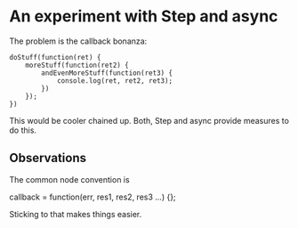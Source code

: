 # An experiment with Step and async

The problem is the callback bonanza:

	doStuff(function(ret) {
		moreStuff(function(ret2) {
			andEvenMoreStuff(function(ret3) {
				console.log(ret, ret2, ret3);
			})
		});
	})
	
This would be cooler chained up.
Both, Step and async provide measures to do this.

## Observations

The common node convention is 

callback = function(err, res1, res2, res3 ...) {};

Sticking to that makes things easier.
